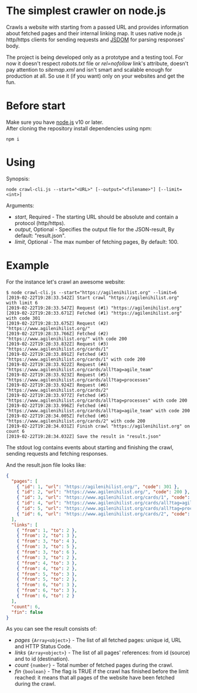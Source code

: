 # The simplest crawler on node.js
Crawls a website with starting from a passed URL and provides information about fetched pages and their internal linking map. It uses native node.js http/https clients for sending requests and [JSDOM](https://github.com/jsdom/jsdom) for parsing responses' body.
 
The project is being developed only as a prototype and a testing tool. For now it doesn't respect *robots.txt* file or *rel=nofollow* link's attribute, doesn't pay attention to *sitemap.xml* and isn't smart and scalable enough for production at all. So use it (if you want) only on your websites and get the fun.

# Before start
Make sure you have [node.js](https://nodejs.org/en/download/) v10 or later.  
After cloning the repository install dependencies using npm:
```
npm i
```

# Using
Synopsis:
```
node crawl-cli.js --start="<URL>" [--output="<filename>"] [--limit=<int>]
```

Arguments:
- *start*, Required - The starting URL should be absolute and contain a protocol (http/https).
- *output*, Optional - Specifies the output file for the JSON-result, By default: "result.json".
- *limit*, Optional - The max number of fetching pages, By default: 100.

# Example
For the instance let's crawl an awesome website:
```
$ node crawl-cli.js --start="https://agilenihilist.org" --limit=6
[2019-02-22T19:28:33.542Z] Start crawl "https://agilenihilist.org" with limit 6
[2019-02-22T19:28:33.547Z] Request (#1) "https://agilenihilist.org"
[2019-02-22T19:28:33.671Z] Fetched (#1) "https://agilenihilist.org" with code 301
[2019-02-22T19:28:33.675Z] Request (#2) "https://www.agilenihilist.org/"
[2019-02-22T19:28:33.766Z] Fetched (#2) "https://www.agilenihilist.org/" with code 200
[2019-02-22T19:28:33.832Z] Request (#3) "https://www.agilenihilist.org/cards/1"
[2019-02-22T19:28:33.891Z] Fetched (#3) "https://www.agilenihilist.org/cards/1" with code 200
[2019-02-22T19:28:33.922Z] Request (#4) "https://www.agilenihilist.org/cards/all?tag=agile_team"
[2019-02-22T19:28:33.923Z] Request (#5) "https://www.agilenihilist.org/cards/all?tag=processes"
[2019-02-22T19:28:33.924Z] Request (#6) "https://www.agilenihilist.org/cards/2"
[2019-02-22T19:28:33.977Z] Fetched (#5) "https://www.agilenihilist.org/cards/all?tag=processes" with code 200
[2019-02-22T19:28:33.996Z] Fetched (#4) "https://www.agilenihilist.org/cards/all?tag=agile_team" with code 200
[2019-02-22T19:28:34.005Z] Fetched (#6) "https://www.agilenihilist.org/cards/2" with code 200
[2019-02-22T19:28:34.031Z] Finish crawl "https://agilenihilist.org" on count 6
[2019-02-22T19:28:34.032Z] Save the result in "result.json"
```

The stdout log contains events about starting and finishing the crawl, sending requests and fetching responses.

And the result.json file looks like:
```json
{
  "pages": [
    { "id": 1, "url": "https://agilenihilist.org/", "code": 301 },
    { "id": 2, "url": "https://www.agilenihilist.org/", "code": 200 },
    { "id": 3, "url": "https://www.agilenihilist.org/cards/1", "code": 200 },
    { "id": 4, "url": "https://www.agilenihilist.org/cards/all?tag=agile_team", "code": 200 },
    { "id": 5, "url": "https://www.agilenihilist.org/cards/all?tag=processes", "code": 200 },
    { "id": 6, "url": "https://www.agilenihilist.org/cards/2", "code": 200 }
  ],
  "links": [
    { "from": 1, "to": 2 },
    { "from": 2, "to": 3 },
    { "from": 3, "to": 4 },
    { "from": 3, "to": 5 },
    { "from": 3, "to": 6 },
    { "from": 3, "to": 2 },
    { "from": 4, "to": 3 },
    { "from": 4, "to": 2 },
    { "from": 5, "to": 3 },
    { "from": 5, "to": 2 },
    { "from": 6, "to": 3 },
    { "from": 6, "to": 3 },
    { "from": 6, "to": 2 }
  ],
  "count": 6,
  "fin": false
}
```

As you can see the result consists of:
- *pages* `{Array<object>}` - The list of all fetched pages: unique id, URL and HTTP Status Code.
- *links* `{Array<object>}` - The list of all pages' references: from id (source) and to id (destination).
- *count* `{number}` - Total number of fetched pages during the crawl.
- *fin* `{boolean}` - The flag is TRUE if the crawl has finished before the limit reached: it means that all pages of the website have been fetched during the crawl.
